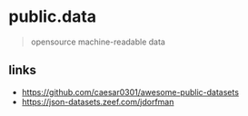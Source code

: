 # public.data

> opensource machine-readable data 

## links

* https://github.com/caesar0301/awesome-public-datasets
* https://json-datasets.zeef.com/jdorfman
